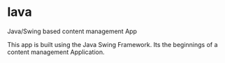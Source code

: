 # lava
Java/Swing based content management App

This app is built using the Java Swing Framework.
Its the beginnings of a content management Application.
